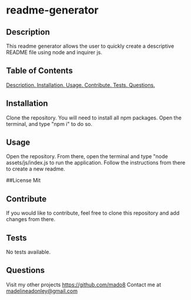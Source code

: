 # readme-generator
    
## Description
This readme generator allows the user to quickly create a descriptive README file using node and inquirer js.
    
## Table of Contents
   [ Description. ](#Description)
   [ Installation. ](#Installation)
   [ Usage. ](#Usage)
   [ Contribute. ](#Contribute)
   [ Tests. ](#Tests)
   [ Questions. ](#Questions)
    
## Installation
Clone the repository. You will need to install all npm packages. Open the terminal, and type "npm i" to do so.
    
## Usage
Open the repository. From there, open the terminal and type "node assets/js/index.js to run the application. Follow the instructions from there to create a new readme.

##License
Mit
    
## Contribute
If you would like to contribute, feel free to clone this repository and add changes from there.
    
## Tests
No tests available.
    
## Questions
Visit my other projects https://github.com/mado8
Contact me at madelineadonley@gmail.com
  
